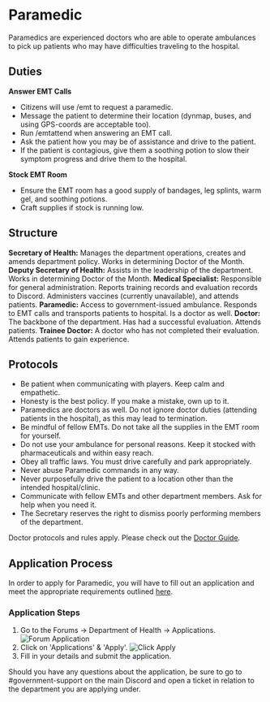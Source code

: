 # Paramedic

Paramedics are experienced doctors who are able to operate ambulances to pick up patients who may have difficulties traveling to the hospital. 

## Duties

**Answer EMT Calls**
- Citizens will use /emt to request a paramedic.
- Message the patient to determine their location (dynmap, buses, and using GPS-coords are acceptable too).
- Run /emtattend when answering an EMT call.
- Ask the patient how you may be of assistance and drive to the patient.
- If the patient is contagious, give them a soothing potion to slow their symptom progress and drive them to the hospital.

**Stock EMT Room**
- Ensure the EMT room has a good supply of bandages, leg splints, warm gel, and soothing potions.
- Craft supplies if stock is running low.

## Structure

**Secretary of Health:** Manages the department operations, creates and amends department policy. Works in determining Doctor of the Month.
**Deputy Secretary of Health:** Assists in the leadership of the department. Works in determining Doctor of the Month.
**Medical Specialist:** Responsible for general administration. Reports training records and evaluation records to Discord. Administers vaccines (currently unavailable), and attends patients.
**Paramedic:** Access to government-issued ambulance. Responds to EMT calls and transports patients to hospital. Is a doctor as well.
**Doctor:** The backbone of the department. Has had a successful evaluation. Attends patients.
**Trainee Doctor:** A doctor who has not completed their evaluation. Attends patients to gain experience.

## Protocols

- Be patient when communicating with players. Keep calm and empathetic.
- Honesty is the best policy. If you make a mistake, own up to it.
- Paramedics are doctors as well. Do not ignore doctor duties (attending patients in the hospital), as this may lead to termination.
- Be mindful of fellow EMTs. Do not take all the supplies in the EMT room for yourself.
- Do not use your ambulance for personal reasons. Keep it stocked with pharmaceuticals and within easy reach.
- Obey all traffic laws. You must drive carefully and park appropriately.
- Never abuse Paramedic commands in any way.
- Never purposefully drive the patient to a location other than the intended hospital/clinic.
- Communicate with fellow EMTs and other department members. Ask for help when you need it.
- The Secretary reserves the right to dismiss poorly performing members of the department.

Doctor protocols and rules apply. Please check out the [Doctor Guide](https://www.democracycraft.net/threads/doctor-guide.1450/).

## Application Process

In order to apply for Paramedic, you will have to fill out an application and meet the appropriate requirements outlined [here](https://www.democracycraft.net/threads/medical-specialist-application-information.525/).

### Application Steps

1. Go to the Forums -> Department of Health -> Applications.
   ![Forum Application](https://i.imgur.com/KvOWKfc.png)
2. Click on 'Applications' & 'Apply'.
   ![Click Apply](https://i.imgur.com/ZdkFgU2.png)
3. Fill in your details and submit the application.

Should you have any questions about the application, be sure to go to #government-support on the main Discord and open a ticket in relation to the department you are applying under.

